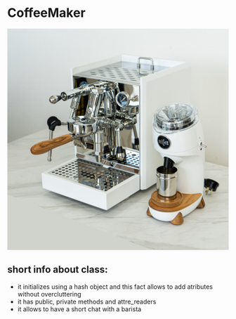 # CoffeeMaker

![coffe machine](./pics/declan-cronin-0aVDGglPI3U-unsplash.jpg)

## short info about class:

- it initializes using a hash object and this fact allows to add atributes without overcluttering
- it has public, private methods and attre_readers
- it allows to have a short chat with a barista

